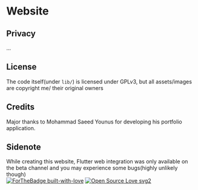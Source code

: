 # Website

## Privacy
...
## License

The code itself(under `lib/`) is licensed under GPLv3, but all assets/images are copyright me/ their original owners

## Credits

Major thanks to Mohammad Saeed Younus for developing his portfolio application.

## Sidenote

While creating this website, Flutter web integration was only available on the beta channel and you may experience some bugs(highly unlikely though)  
[![ForTheBadge built-with-love](http://ForTheBadge.com/images/badges/built-with-love.svg)](https://GitHub.com/Naereen/) [![Open Source Love svg2](https://badges.frapsoft.com/os/v2/open-source.svg?v=103)](https://github.com/ellerbrock/open-source-badges/)